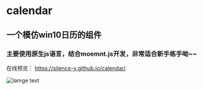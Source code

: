# calendar
## 一个模仿win10日历的组件
### 主要使用原生js语言，结合moemnt.js开发，非常适合新手练手呦~~
在线预览： https://silence-y.github.io/calendar/.

![Iamge text](https://github.com/Silence-Y/img-storage/blob/master/calendar.png)
